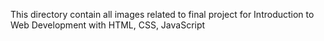 This directory contain all images related to final project for Introduction to Web Development with HTML, CSS, JavaScript
